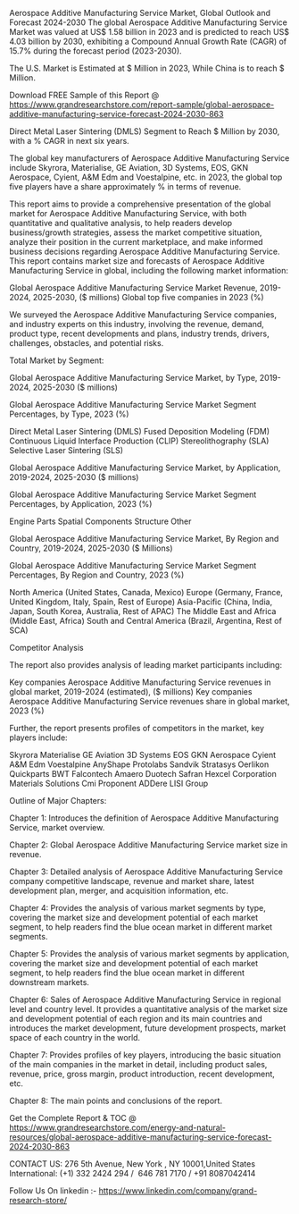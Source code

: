 Aerospace Additive Manufacturing Service Market, Global Outlook and Forecast 2024-2030
The global Aerospace Additive Manufacturing Service Market was valued at US$ 1.58 billion in 2023 and is predicted to reach US$ 4.03 billion by 2030, exhibiting a Compound Annual Growth Rate (CAGR) of 15.7% during the forecast period (2023-2030).

The U.S. Market is Estimated at $ Million in 2023, While China is to reach $ Million.

Download FREE Sample of this Report @ https://www.grandresearchstore.com/report-sample/global-aerospace-additive-manufacturing-service-forecast-2024-2030-863

Direct Metal Laser Sintering (DMLS) Segment to Reach $ Million by 2030, with a % CAGR in next six years.

The global key manufacturers of Aerospace Additive Manufacturing Service include Skyrora, Materialise, GE Aviation, 3D Systems, EOS, GKN Aerospace, Cyient, A&M Edm and Voestalpine, etc. in 2023, the global top five players have a share approximately % in terms of revenue.

This report aims to provide a comprehensive presentation of the global market for Aerospace Additive Manufacturing Service, with both quantitative and qualitative analysis, to help readers develop business/growth strategies, assess the market competitive situation, analyze their position in the current marketplace, and make informed business decisions regarding Aerospace Additive Manufacturing Service. This report contains market size and forecasts of Aerospace Additive Manufacturing Service in global, including the following market information:

Global Aerospace Additive Manufacturing Service Market Revenue, 2019-2024, 2025-2030, ($ millions)
Global top five companies in 2023 (%)

We surveyed the Aerospace Additive Manufacturing Service companies, and industry experts on this industry, involving the revenue, demand, product type, recent developments and plans, industry trends, drivers, challenges, obstacles, and potential risks.

Total Market by Segment:

Global Aerospace Additive Manufacturing Service Market, by Type, 2019-2024, 2025-2030 ($ millions)

Global Aerospace Additive Manufacturing Service Market Segment Percentages, by Type, 2023 (%)

Direct Metal Laser Sintering (DMLS)
Fused Deposition Modeling (FDM)
Continuous Liquid Interface Production (CLIP)
Stereolithography (SLA)
Selective Laser Sintering (SLS)

Global Aerospace Additive Manufacturing Service Market, by Application, 2019-2024, 2025-2030 ($ millions)

Global Aerospace Additive Manufacturing Service Market Segment Percentages, by Application, 2023 (%)

Engine Parts
Spatial Components
Structure
Other

Global Aerospace Additive Manufacturing Service Market, By Region and Country, 2019-2024, 2025-2030 ($ Millions)

Global Aerospace Additive Manufacturing Service Market Segment Percentages, By Region and Country, 2023 (%)

North America (United States, Canada, Mexico)
Europe (Germany, France, United Kingdom, Italy, Spain, Rest of Europe)
Asia-Pacific (China, India, Japan, South Korea, Australia, Rest of APAC)
The Middle East and Africa (Middle East, Africa)
South and Central America (Brazil, Argentina, Rest of SCA)

Competitor Analysis

The report also provides analysis of leading market participants including:

Key companies Aerospace Additive Manufacturing Service revenues in global market, 2019-2024 (estimated), ($ millions)
Key companies Aerospace Additive Manufacturing Service revenues share in global market, 2023 (%)

Further, the report presents profiles of competitors in the market, key players include:

Skyrora
Materialise
GE Aviation
3D Systems
EOS
GKN Aerospace
Cyient
A&M Edm
Voestalpine
AnyShape
Protolabs
Sandvik
Stratasys
Oerlikon
Quickparts
BWT
Falcontech
Amaero
Duotech
Safran
Hexcel Corporation
Materials Solutions
Cmi
Proponent
ADDere
LISI Group

Outline of Major Chapters:

Chapter 1: Introduces the definition of Aerospace Additive Manufacturing Service, market overview.

Chapter 2: Global Aerospace Additive Manufacturing Service market size in revenue.

Chapter 3: Detailed analysis of Aerospace Additive Manufacturing Service company competitive landscape, revenue and market share, latest development plan, merger, and acquisition information, etc.

Chapter 4: Provides the analysis of various market segments by type, covering the market size and development potential of each market segment, to help readers find the blue ocean market in different market segments.

Chapter 5: Provides the analysis of various market segments by application, covering the market size and development potential of each market segment, to help readers find the blue ocean market in different downstream markets.

Chapter 6: Sales of Aerospace Additive Manufacturing Service in regional level and country level. It provides a quantitative analysis of the market size and development potential of each region and its main countries and introduces the market development, future development prospects, market space of each country in the world.

Chapter 7: Provides profiles of key players, introducing the basic situation of the main companies in the market in detail, including product sales, revenue, price, gross margin, product introduction, recent development, etc.

Chapter 8: The main points and conclusions of the report.

Get the Complete Report & TOC @ https://www.grandresearchstore.com/energy-and-natural-resources/global-aerospace-additive-manufacturing-service-forecast-2024-2030-863

CONTACT US:
276 5th Avenue, New York , NY 10001,United States
International: (+1) 332 2424 294 /  646 781 7170 / +91 8087042414

Follow Us On linkedin :- https://www.linkedin.com/company/grand-research-store/
